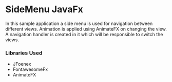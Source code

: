 # SideMenu JavaFx
In this sample application a side menu is used for navigation between different views. Animation is applied using AnimateFX on changing the view.<br>
A navigation handler is created in it which will be responsible to switch the views.

### Libraries Used
* JFoenex
* FontawesomeFx
* AnimateFX
